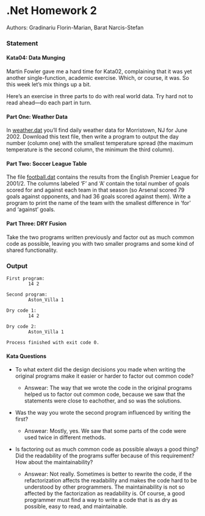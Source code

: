 # .Net Homework 2

Authors: Gradinariu Florin-Marian, Barat Narcis-Stefan

### Statement

#### Kata04: Data Munging
Martin Fowler gave me a hard time for Kata02, complaining that it was yet another single-function, academic exercise. Which, or course, it was. So this week let’s mix things up a bit.

Here’s an exercise in three parts to do with real world data. Try hard not to read ahead—do each part in turn.

#### Part One: Weather Data
In [weather.dat](https://github.com/GradinariuFlorin-Marian/Lab2.Net/blob/main/Lab2/Data/weather.dat) you’ll find daily weather data for Morristown, NJ for June 2002. Download this text file, then write a program to output the day number (column one) with the smallest temperature spread (the maximum temperature is the second column, the minimum the third column).

#### Part Two: Soccer League Table
The file [football.dat](https://github.com/GradinariuFlorin-Marian/Lab2.Net/blob/main/Lab2/Data/football.dat) contains the results from the English Premier League for 2001/2. The columns labeled ‘F’ and ‘A’ contain the total number of goals scored for and against each team in that season (so Arsenal scored 79 goals against opponents, and had 36 goals scored against them). Write a program to print the name of the team with the smallest difference in ‘for’ and ‘against’ goals.

#### Part Three: DRY Fusion
Take the two programs written previously and factor out as much common code as possible, leaving you with two smaller programs and some kind of shared functionality.

### Output 

```
First program:
        14 2

Second program:
        Aston_Villa 1

Dry code 1:
        14 2

Dry code 2:
        Aston_Villa 1

Process finished with exit code 0.
```

#### Kata Questions
- To what extent did the design decisions you made when writing the original programs make it easier or harder to factor out common code?
    - Answear: The way that we wrote the code in the original programs helped us to factor out common code, because we saw that the statements were close to eachother, and so                  was the solutions.


- Was the way you wrote the second program influenced by writing the first?
    - Answear: Mostly, yes. We saw that some parts of the code were used twice in different methods.


- Is factoring out as much common code as possible always a good thing? Did the readability of the programs suffer because of this requirement? How about the maintainability?
    - Answear: Not really. Sometimes is better to rewrite the code, if the refactorization affects the readability and makes the code hard to be understood by other programmers. 
               The maintainability is not so affected by the factorization as readability is. Of course, a good programmer must find a way to write a code that is as dry as                    possible, easy to read, and maintainable.
